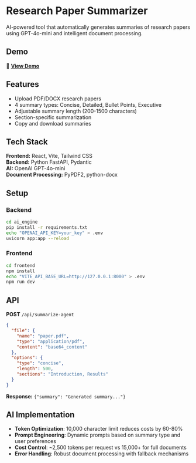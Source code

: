 # Research Paper Summarizer

AI-powered tool that automatically generates summaries of research papers using GPT-4o-mini and intelligent document processing.

## Demo

🔗 **[View Demo](https://drive.google.com/drive/folders/1WwljcKzCKDyFNglvSzl_U0MenMS4V9uj?usp=drive_link)**

## Features

- Upload PDF/DOCX research papers
- 4 summary types: Concise, Detailed, Bullet Points, Executive
- Adjustable summary length (200-1500 characters)
- Section-specific summarization
- Copy and download summaries

## Tech Stack

**Frontend:** React, Vite, Tailwind CSS  
**Backend:** Python FastAPI, Pydantic  
**AI:** OpenAI GPT-4o-mini  
**Document Processing:** PyPDF2, python-docx

## Setup

### Backend
```bash
cd ai_engine
pip install -r requirements.txt
echo "OPENAI_API_KEY=your_key" > .env
uvicorn app:app --reload
```

### Frontend
```bash
cd frontend  
npm install
echo "VITE_API_BASE_URL=http://127.0.0.1:8000" > .env
npm run dev
```

## API

**POST** `/api/summarize-agent`

```json
{
  "file": {
    "name": "paper.pdf",
    "type": "application/pdf", 
    "content": "base64_content"
  },
  "options": {
    "type": "concise",
    "length": 500,
    "sections": "Introduction, Results"
  }
}
```

**Response:** `{"summary": "Generated summary..."}`

## AI Implementation

- **Token Optimization**: 10,000 character limit reduces costs by 60-80%
- **Prompt Engineering**: Dynamic prompts based on summary type and user preferences
- **Cost Control**: ~2,500 tokens per request vs 15,000+ for full documents
- **Error Handling**: Robust document processing with fallback mechanisms